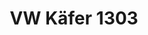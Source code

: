 ---
layout: vehicle
title:  VW Käfer 1303

make: VW
type: Käfer 1303
year: 1973
ccm: 2000
ps: 80
owner:
  name: Hannes Oberladstätter
  gender: m
images:
  - url: /img/vw-kaefer-1303-l.jpg
  - url: /img/vw-kaefer-1303-l-emblem.jpg
---